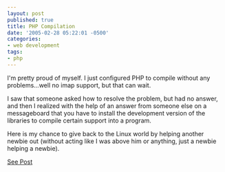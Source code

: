 ```yaml
---
layout: post
published: true
title: PHP Compilation
date: '2005-02-28 05:22:01 -0500'
categories:
- web development
tags:
- php
---
```


I'm pretty proud of myself. I just configured PHP to compile without any problems...well no imap support, but that
can wait.

I saw that someone asked how to resolve the problem, but had no answer, and then I realized with the help of an
answer from someone else on a messageboard that you have to install the development version of the libraries to
compile certain support into a program.

Here is my chance to give back to the Linux world by helping another newbie out (without acting like I was above him
or anything, just a newbie helping a newbie).

[See Post](https://web.archive.org/web/20050318012421/http://www.codecomments.com/showthread.php?s=&postid=1343573#post1343573)
